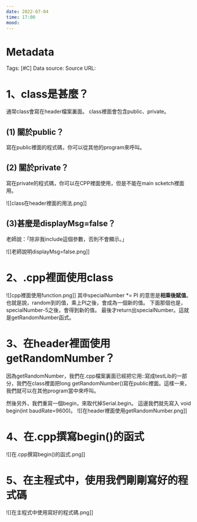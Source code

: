 ```yaml
---
date: 2022-07-04
time: 17:00
mood:
---
```

# Metadata
Tags: [#C]
Data source: 
Source URL: []()



# 1、class是甚麼？
通常class會寫在header檔案裏面。
class裡面會包含public、private。

## (1) 關於public？
寫在public裡面的程式碼，你可以從其他的program來呼叫。

## (2) 關於private？
寫在private的程式碼，你可以在CPP裡面使用，但是不能在main scketch裡面用。

![[class在header裡面的用法.png]]

## (3)甚麼是displayMsg=false？
老師說：「除非我include這個參數，否則不會顯示。」

![[老師說明displayMsg=false.png]]

# 2、.cpp裡面使用class
![[cpp裡面使用function.png]]
其中specialNumber \*= PI 的意思是**相乘後賦值**。也就是說，random到的值，乘上PI之後，會成為一個新的值。
下面那個也是，specialNumber-5之後，會得到新的值。
最後才return出specialNumber。這就是getRandomNumber函式。

# 3、在header裡面使用getRandomNumber？
因為getRandomNumber，我們在.cpp檔案裏面已經把它用::寫成testLib的一部分，我們在class裡面把long getRandomNumber()寫在public裡面。這樣一來，我們就可以在其他program當中來呼叫。

然後另外，我們重寫一個begin，來取代掉Serial.begin。
這邊我們就先寫入 void begin(int baudRate=9600)。
![[在header裡面使用getRandomNumber.png]]

# 4、在.cpp撰寫begin()的函式
![[在.cpp撰寫begin()的函式.png]]

# 5、在主程式中，使用我們剛剛寫好的程式碼
![[在主程式中使用寫好的程式碼.png]]